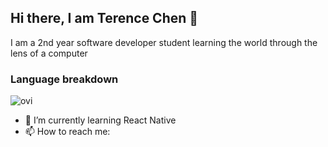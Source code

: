 ## Hi there, I am Terence Chen 👋
I am a 2nd year software developer student learning the world through the lens of a computer

### Language breakdown

<img src="https://github-readme-stats.vercel.app/api/top-langs?username=TcPirate1&show_icons=true&locale=en&layout=compact&theme=chartreuse-dark" alt="ovi" />

- 🌱 I’m currently learning React Native
- 📫 How to reach me:
<!--
**TcPirate1/TcPirate1** is a ✨ _special_ ✨ repository because its `README.md` (this file) appears on your GitHub profile.

Here are some ideas to get you started:

- 🔭 I’m currently working on ...
- 🌱 I’m currently learning ...
- 👯 I’m looking to collaborate on ...
- 🤔 I’m looking for help with ...
- 💬 Ask me about ...
- 📫 How to reach me: ...
- 😄 Pronouns: ...
- ⚡ Fun fact: ...
-->
